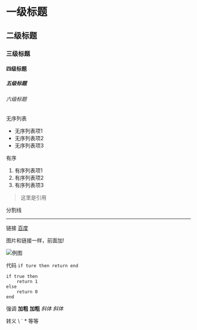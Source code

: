 # 一级标题
## 二级标题
### 三级标题
#### 四级标题
##### 五级标题
###### 六级标题

无序列表
* 无序列表项1
* 无序列表项2
* 无序列表项3

有序
1. 有序列表项1
2. 有序列表项2
3. 有序列表项3

> 这里是引用

分割线
________

链接
[百度](http://www.baidu.com)


图片和链接一样，前面加!

![例图](./example.png)

代码
`if ture then return end`

```
if true then
    return 1
else
    return 0
end
```

强调
**加粗**
__加粗__
*斜体*
_斜体_

转义
\\
\`
\*
等等
